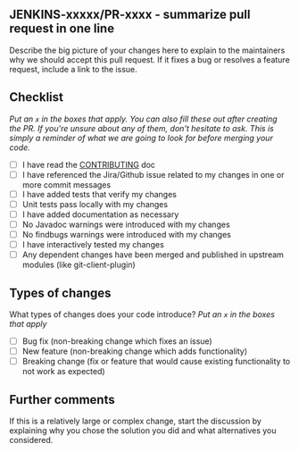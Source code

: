 ## JENKINS-xxxxx/PR-xxxx - summarize pull request in one line

Describe the big picture of your changes here to explain to the maintainers why we should accept this pull request. If it fixes a bug or resolves a feature request, include a link to the issue.

## Checklist

_Put an `x` in the boxes that apply. You can also fill these out after creating the PR. If you're unsure about any of them, don't hesitate to ask. This is simply a reminder of what we are going to look for before merging your code._

- [ ] I have read the [CONTRIBUTING](https://github.com/jenkinsci/gogs-webhook-plugin/blob/master/CONTRIBUTING.md) doc
- [ ] I have referenced the Jira/Github issue related to my changes in one or more commit messages
- [ ] I have added tests that verify my changes
- [ ] Unit tests pass locally with my changes
- [ ] I have added documentation as necessary
- [ ] No Javadoc warnings were introduced with my changes
- [ ] No findbugs warnings were introduced with my changes
- [ ] I have interactively tested my changes
- [ ] Any dependent changes have been merged and published in upstream modules (like git-client-plugin)

## Types of changes

What types of changes does your code introduce? _Put an `x` in the boxes that apply_

- [ ] Bug fix (non-breaking change which fixes an issue)
- [ ] New feature (non-breaking change which adds functionality)
- [ ] Breaking change (fix or feature that would cause existing functionality to not work as expected)

## Further comments

If this is a relatively large or complex change, start the discussion by explaining why you chose the solution you did and what alternatives you considered.
